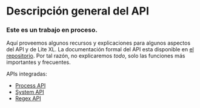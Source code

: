 # Descripción general del API

### Este es un trabajo en proceso.

Aquí proveemos algunos recursos y explicaciones para algunos aspectos del API y de Lite XL.
La documentación formal del API esta disponible en [el repositorio][1].
Por tal razón, no explicaremos *todo*, solo las funciones más importantes y frecuentes.

APIs integradas:

- [Process API][2]
- [System API][3]
- [Regex API][4]

[1]: https://github.com/lite-xl/lite-xl/tree/master/docs
[2]: /es/tutorials/overview/process
[3]: /es/tutorials/overview/system
[4]: /es/tutorials/overview/regex
